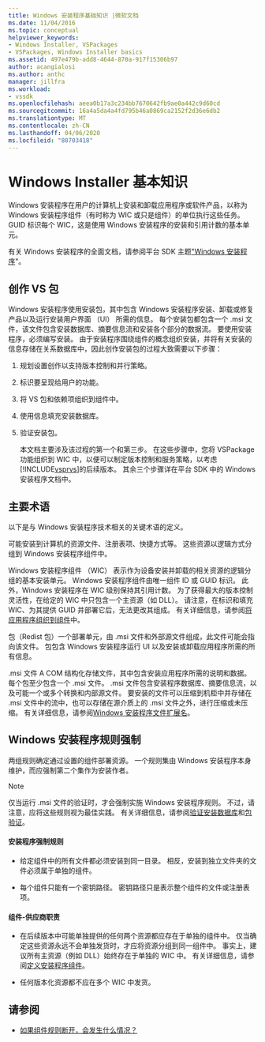```yaml
---
title: Windows 安装程序基础知识 |微软文档
ms.date: 11/04/2016
ms.topic: conceptual
helpviewer_keywords:
- Windows Installer, VSPackages
- VSPackages, Windows Installer basics
ms.assetid: 497e479b-add8-4644-870a-917f15306b97
author: acangialosi
ms.author: anthc
manager: jillfra
ms.workload:
- vssdk
ms.openlocfilehash: aeea0b17a3c234bb7670642fb9ae0a442c9d60cd
ms.sourcegitcommit: 16a4a5da4a4fd795b46a0869ca2152f2d36e6db2
ms.translationtype: MT
ms.contentlocale: zh-CN
ms.lasthandoff: 04/06/2020
ms.locfileid: "80703418"
---
```

# <a name="windows-installer-basics"></a>Windows Installer 基本知识
Windows 安装程序在用户的计算机上安装和卸载应用程序或软件产品，以称为 Windows 安装程序组件（有时称为 WIC 或只是组件）的单位执行这些任务。 GUID 标识每个 WIC，这是使用 Windows 安装程序的安装和引用计数的基本单元。

 有关 Windows 安装程序的全面文档，请参阅平台 SDK 主题["Windows 安装程序](/previous-versions/2kt85ked(v=vs.120))"。

## <a name="authoring-a-vspackage"></a>创作 VS 包
 Windows 安装程序使用安装包，其中包含 Windows 安装程序安装、卸载或修复产品以及运行安装用户界面 （UI） 所需的信息。 每个安装包都包含一个 .msi 文件，该文件包含安装数据库、摘要信息流和安装各个部分的数据流。 要使用安装程序，必须编写安装。 由于安装程序围绕组件的概念组织安装，并将有关安装的信息存储在关系数据库中，因此创作安装包的过程大致需要以下步骤：

1. 规划设置创作以支持版本控制和并行策略。

2. 标识要呈现给用户的功能。

3. 将 VS 包和依赖项组织到组件中。

4. 使用信息填充安装数据库。

5. 验证安装包。

   本文档主要涉及该过程的第一个和第三步。 在这些步骤中，您将 VSPackage 功能组织到 WIC 中，以便可以制定版本控制和服务策略，以考虑[!INCLUDE[vsprvs](../../code-quality/includes/vsprvs_md.md)]的后续版本。 其余三个步骤详在平台 SDK 中的 Windows 安装程序文档中。

## <a name="key-terms"></a>主要术语
 以下是与 Windows 安装程序技术相关的关键术语的定义。

 可能安装到计算机的资源文件、注册表项、快捷方式等。 这些资源以逻辑方式分组到 Windows 安装程序组件中。

 Windows 安装程序组件 （WIC） 表示作为设备安装并卸载的相关资源的逻辑分组的基本安装单元。 Windows 安装程序组件由唯一组件 ID 或 GUID 标识。 此外，Windows 安装程序在 WIC 级别保持其引用计数。 为了获得最大的版本控制灵活性，在给定的 WIC 中只包含一个主资源（如 DLL）。 请注意，在标识和填充 WIC、为其提供 GUID 并部署它后，无法更改其组成。 有关详细信息，请参阅[将应用程序组织到组件](/windows/desktop/Msi/organizing-applications-into-components)中。

 包（Redist 包）一个部署单元，由 .msi 文件和外部源文件组成，此文件可能会指向该文件。 包包含 Windows 安装程序运行 UI 以及安装或卸载应用程序所需的所有信息。

 .msi 文件 A COM 结构化存储文件，其中包含安装应用程序所需的说明和数据。 每个包至少包含一个 .msi 文件。 .msi 文件包含安装程序数据库、摘要信息流，以及可能一个或多个转换和内部源文件。 要安装的文件可以压缩到机柜中并存储在 .msi 文件中的流中，也可以存储在源介质上的 .msi 文件之外，进行压缩或未压缩。 有关详细信息，请参阅[Windows 安装程序文件扩展名](/windows/desktop/Msi/windows-installer-file-extensions)。

## <a name="windows-installer-rules-enforcement"></a>Windows 安装程序规则强制
 两组规则确定通过设置的组件部署资源。 一个规则集由 Windows 安装程序本身维护，而应强制第二个集作为安装作者。

> [!NOTE]
> 仅当运行 .msi 文件的验证时，才会强制实施 Windows 安装程序规则。 不过，请注意，应将这些规则视为最佳实践。 有关详细信息，请参阅[验证安装数据库](/windows/desktop/Msi/validating-an-installation-database)和[包验证](/windows/desktop/Msi/package-validation)。

#### <a name="installer-enforced-rules"></a>安装程序强制规则

- 给定组件中的所有文件都必须安装到同一目录。 相反，安装到独立文件夹的文件必须属于单独的组件。

- 每个组件只能有一个密钥路径。 密钥路径只是表示整个组件的文件或注册表项。

#### <a name="component-provider-responsibilities"></a>组件-供应商职责

- 在后续版本中可能单独提供的任何两个资源都应存在于单独的组件中。 仅当确定这些资源永远不会单独发货时，才应将资源分组到同一组件中。 事实上，建议所有主资源（例如 DLL）始终存在于单独的 WIC 中。 有关详细信息，请参阅[定义安装程序组件](/windows/desktop/Msi/defining-installer-components)。

- 任何版本化资源都不应在多个 WIC 中发货。

## <a name="see-also"></a>请参阅
- [如果组件规则断开，会发生什么情况？](/windows/desktop/Msi/what-happens-if-the-component-rules-are-broken)
